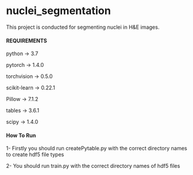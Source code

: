 # nuclei_segmentation

This project is conducted for segmenting nuclei in H&E images. 


#### REQUIREMENTS

python -> 3.7

pytorch -> 1.4.0 

torchvision -> 0.5.0

scikit-learn -> 0.22.1

Pillow -> 7.1.2

tables -> 3.6.1

scipy -> 1.4.0

#### How To Run

1- Firstly you should run createPytable.py with the correct directory names to create hdf5 file types

2- You should run train.py with the correct directory names of hdf5 files 
